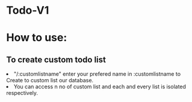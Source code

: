 # Todo-V1
<h1>How to use:</h1>
<h2>To create custom todo list</h2>
<li> "/:customlistname" enter your prefered name in :customlistname to Create to custom list our database.
<li> You can access n no of custom list and each and every list is isolated respectively.

